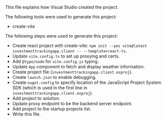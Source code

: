 This file explains how Visual Studio created the project.

The following tools were used to generate this project:
- create-vite

The following steps were used to generate this project:
- Create react project with create-vite: `npm init --yes vite@latest investmenttrackingapp.client -- --template=react-ts`.
- Update `vite.config.ts` to set up proxying and certs.
- Add `@type/node` for `vite.config.js` typing.
- Update `App` component to fetch and display weather information.
- Create project file (`investmenttrackingapp.client.esproj`).
- Create `launch.json` to enable debugging.
- Create `nuget.config` to specify location of the JavaScript Project System SDK (which is used in the first line in `investmenttrackingapp.client.esproj`).
- Add project to solution.
- Update proxy endpoint to be the backend server endpoint.
- Add project to the startup projects list.
- Write this file.
